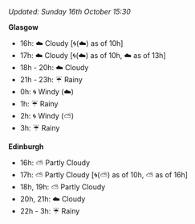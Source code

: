 *Updated: Sunday 16th October 15:30*

**Glasgow**

* 16h: :cloud: Cloudy [:cyclone:(:cloud:) as of 10h]
* 17h: :cloud: Cloudy [:cyclone:(:cloud:) as of 10h, :cloud: as of 13h]
* 18h - 20h: :cloud: Cloudy
* 21h - 23h: :umbrella: Rainy
* 0h: :cyclone: Windy (:cloud:)
* 1h: :umbrella: Rainy
* 2h: :cyclone: Windy (:partly_sunny:)
* 3h: :umbrella: Rainy

**Edinburgh**

* 16h: :partly_sunny: Partly Cloudy
* 17h: :partly_sunny: Partly Cloudy [:cyclone:(:partly_sunny:) as of 10h, :partly_sunny: as of 16h]
* 18h, 19h: :partly_sunny: Partly Cloudy
* 20h, 21h: :cloud: Cloudy
* 22h - 3h: :umbrella: Rainy
